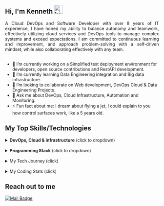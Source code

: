 ## Hi, I'm Kenneth <img src="https://user-images.githubusercontent.com/1303154/88677602-1635ba80-d120-11ea-84d8-d263ba5fc3c0.gif" width="28px" height="28px" alt="hi">

<div style="text-align: justify">
A Cloud DevOps and Software Developer with over 8 years of IT experience, I have honed my ability to balance autonomy and teamwork, effectively utilizing cloud services and DevOps tools to manage complex systems and exceed expectations. I am committed to continuous learning and improvement, and approach problem-solving with a self-driven mindset, while also collaborating effectively with any team.
</div>

<br />

- 🔭 I’m currently working on a Simplified test deployment environment for developers, open source contributions and RestAPI development.
- 🌱 I’m currently learning Data Engineering integration and Big data infrastructure.
- 👯 I’m looking to collaborate on Web development, DevOps Cloud & Data Engineering Projects.
- 💬 Ask me about DevOps, Cloud Infrastructure, Automation and Monitoring.
- ⚡ Fun fact about me: I dream about flying a jet, I could explain to you how control surfaces work, like a 5 years old.

## My Top Skills/Technologies

<details>
<summary>
<b>DevOps, Cloud & Infrastructure</b> (click to dropdown)
</summary>

#### Cloud Services

[![AWS Cloud Badge](https://img.shields.io/badge/-Amazon%20Web%20Services-232F3E?style=for-the-badge&labelColor=black&logo=amazon-aws&logoColor=FF9900)](#)
[![Azure Badge](https://img.shields.io/badge/-Microsoft%20Azure-0089D6?style=for-the-badge&labelColor=black&logo=microsoft-azure&logoColor=white)](#)
[![Google Cloud Badge](https://img.shields.io/badge/-Google%20Cloud-4285F4?style=for-the-badge&labelColor=black&logo=google-cloud&logoColor=4285F4)](#)

#### CI/CD

[![Jenkins Badge](https://img.shields.io/badge/-Jenkins-D24939?style=for-the-badge&labelColor=black&logo=jenkins&logoColor=white)](#)
[![GitLab Badge](https://img.shields.io/badge/-GitLab-FCA121?style=for-the-badge&labelColor=black&logo=gitlab&logoColor=white)](#)
[![GitHub Actions Badge](https://img.shields.io/badge/-GitHub%20Actions-2088FF?style=for-the-badge&labelColor=black&logo=github-actions&logoColor=white)](#)

#### Microservices and Containerization

[![Docker Badge](https://img.shields.io/badge/-Docker-2496ED?style=for-the-badge&labelColor=black&logo=docker&logoColor=white)](#)
[![Kubernetes Badge](https://img.shields.io/badge/-Kubernetes-326CE5?style=for-the-badge&labelColor=black&logo=kubernetes&logoColor=white)](#)

#### Infrastructure as Code & Configuration Management

[![Terraform Badge](https://img.shields.io/badge/-Terraform-623CE4?style=for-the-badge&labelColor=black&logo=terraform&logoColor=white)](#)
[![Ansible Badge](https://img.shields.io/badge/-Ansible-EE0000?style=for-the-badge&labelColor=black&logo=ansible&logoColor=white)](#)
[![Helm Badge](https://img.shields.io/badge/-Helm-277A9F?style=for-the-badge&labelColor=black&logo=helm&logoColor=white)](#)

#### Server Management & Monitoring

[![Linux Badge](https://img.shields.io/badge/-Linux-FCC624?style=for-the-badge&labelColor=black&logo=linux&logoColor=white)](#)
[![Bash Scripting Badge](https://img.shields.io/badge/-Bash%20Scripting-4EAA25?style=for-the-badge&labelColor=black&logo=gnu-bash&logoColor=white)](#)
[![Prometheus-Grafana Badge](https://img.shields.io/badge/-Prometheus--Grafana-4D4D4D?style=for-the-badge&labelColor=black&logo=grafana&logoColor=F46800)](#)

</details>

<br />

<details>
<summary>
<b>Programming Stack</b> (click to dropdown)
</summary>

#### Languages

[![Python Badge](https://img.shields.io/badge/-Python-3776AB?style=for-the-badge&labelColor=black&logo=python&logoColor=white)](#)
[![Javascript Badge](https://img.shields.io/badge/-Javascript-F0DB4F?style=for-the-badge&labelColor=black&logo=javascript&logoColor=F0DB4F)](#)
[![TypeScript Badge](https://img.shields.io/badge/-TypeScript-3178C6?style=for-the-badge&labelColor=black&logo=typescript&logoColor=3178C6)](#)

#### Backend Frameworks

[![Node.js Badge](https://img.shields.io/badge/-Node.js-339933?style=for-the-badge&labelColor=black&logo=node.js&logoColor=white)](#)
[![Express Badge](https://img.shields.io/badge/-Express-000000?style=for-the-badge&labelColor=white&logo=express&logoColor=white)](#)
[![Nest.js Badge](https://img.shields.io/badge/-Nest.js-E0234E?style=for-the-badge&labelColor=black&logo=nestjs&logoColor=E0234E)](#)
[![FastAPI Badge](https://img.shields.io/badge/-FastAPI-009688?style=for-the-badge&labelColor=black&logo=fastapi&logoColor=009688)](#)
[![Flask Badge](https://img.shields.io/badge/-Flask-000000?style=for-the-badge&labelColor=black&logo=flask&logoColor=white)](#)
[![Django Badge](https://img.shields.io/badge/-Django-092E20?style=for-the-badge&labelColor=black&logo=django&logoColor=white)](#)

#### Frontend Frameworks

[![React Badge](https://img.shields.io/badge/-React-61DAFB?style=for-the-badge&labelColor=black&logo=react&logoColor=61DAFB)](#)
[![Next.js Badge](https://img.shields.io/badge/-Next.js-000000?style=for-the-badge&labelColor=black&logo=next.js&logoColor=000000)](#)

#### Databases and ORMs

[![SQL Badge](https://img.shields.io/badge/-SQL-003B57?style=for-the-badge&labelColor=black&logo=sql&logoColor=white)](#)
[![SQL Server Badge](https://img.shields.io/badge/-SQL%20Server-CC2927?style=for-the-badge&labelColor=black&logo=microsoft-sql-server&logoColor=CC2927)](#)
[![Postgres Badge](https://img.shields.io/badge/-PostgreSQL-336791?style=for-the-badge&labelColor=black&logo=postgresql&logoColor=white)](#)
[![MongoDB Badge](https://img.shields.io/badge/-MongoDB-47A248?style=for-the-badge&labelColor=black&logo=mongodb&logoColor=47A248)](#)
[![Redis Badge](https://img.shields.io/badge/-Redis-DC382D?style=for-the-badge&labelColor=black&logo=redis&logoColor=DC382D)](#)

[![Prisma Badge](https://img.shields.io/badge/-Prisma-2D3748?style=for-the-badge&labelColor=black&logo=prisma&logoColor=2D3748)](#)
[![Mongoose Badge](https://img.shields.io/badge/-Mongoose-880000?style=for-the-badge&labelColor=black&logo=mongoose&logoColor=880000)](#)

#### Tools

[![Git/GitHub Badge](https://img.shields.io/badge/-Git/GitHub-F05032?style=for-the-badge&labelColor=black&logo=git&logoColor=white)](#)
[![Agile/Scrum Badge](https://img.shields.io/badge/-Agile/Scrum-0093D0?style=for-the-badge&labelColor=black&logo=agile&logoColor=white)](#)

</details>

<br />

<details>
<summary>
My Tech Journey (click)
</summary>
<br />
<div style="text-align: justify">
After 3 years of experience working on engineering projects, I made a career transition to Software development, DevOps and cloud computing in 2016, giving me the opportunity to finally explore my deeply-rooted interest in technology that had remained latent until then. I am super passionate about technology and problem-solving, and have a lifelong learning attitude as a personal culture. 
</div>
<br />
<div style="text-align: justify">
My programming expertise includes JavaScript, Node.js, React, Express, MongoDB, Python, Flask, and MySQL. I have hands-on DevOps experience working with CI/CD pipelines, cloud services, Docker, Kubernetes, and RESTful APIs. Additionally, I have a strong understanding of AWS and Azure cloud ecosystems, and I am proficient in infrastructure as code using Terraform and CloudFormation, configuration management with Ansible and scripting and automation using Bash and Python.
</div>
<br />
<div style="text-align: justify">
In addition, I have a proven record of team collaboration and effective communication, a very solid experience using Linux and windows servers, git version control, as well as in-depth understanding of virtualization, load balancing, certificates, and routing. My best asset yet is my ability to learn fast, aptitude for continuously improvement and staying up to date with new technologies and industry best practices.
</div>
</details>

<br />

<details>
<summary>
My Coding Stats (click)
</summary>
<br />
<p align="center">
    <img src="https://wakatime.com/share/@e00ffb18-339e-46cf-bc5c-f7a3b03ed8e7/6c0909c4-2b85-460c-8f23-c3928565d1a5.svg" height="400"/>
</p>
<!--START_SECTION:waka-->
<!--END_SECTION:waka-->
</details>

## Reach out to me

[![Mail Badge](https://img.shields.io/badge/-kenneth.ugo15@gmail.com-c0392b?style=flat&labelColor=c0392b&logo=gmail&logoColor=white)](mailto:kenneth.ugo15@gmail.com)
